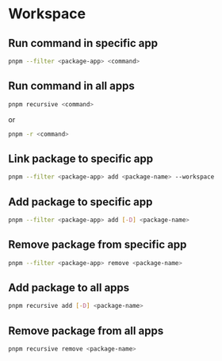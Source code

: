 # Workspace

## Run command in specific app

```bash
pnpm --filter <package-app> <command>
```

## Run command in all apps

```bash
pnpm recursive <command>
```

or

```bash
pnpm -r <command>
```

## Link package to specific app

```bash
pnpm --filter <package-app> add <package-name> --workspace
```

## Add package to specific app

```bash
pnpm --filter <package-app> add [-D] <package-name>
```

## Remove package from specific app

```bash
pnpm --filter <package-app> remove <package-name>
```

## Add package to all apps

```bash
pnpm recursive add [-D] <package-name>
```

## Remove package from all apps

```bash
pnpm recursive remove <package-name>
```
